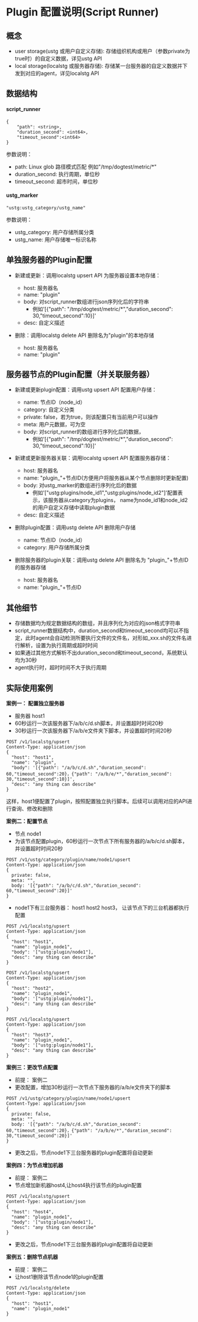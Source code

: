# Plugin 配置说明(Script Runner)

## 概念
- user storage(ustg 或用户自定义存储): 存储组织机构或用户（参数private为true时）的自定义数据，详见ustg API
- local storage(localstg 或服务器存储): 存储某一台服务器的自定义数据并下发到对应的agent，详见localstg API

## 数据结构
#### script_runner

```
{
    "path": <string>, 
    "duration_second": <int64>,
    "timeout_second":<int64>
}
```

参数说明：
- path: Linux glob 路径模式匹配 例如"/tmp/dogtest/metric/*"
- duration_second: 执行周期，单位秒
- timeout_second: 超市时间，单位秒

#### ustg_marker

```
"ustg:ustg_category/ustg_name"
```

参数说明：
- ustg_category: 用户存储所属分类
- ustg_name: 用户存储唯一标识名称

## 单独服务器的Plugin配置
- 新建或更新：调用localstg upsert API 为服务器设置本地存储：
    - host: 服务器名
    - name: "plugin"
    - body: 对script_runner数组进行json序列化后的字符串
        - 例如'[{"path": "/tmp/dogtest/metric/*","duration_second": 30,"timeout_second":10}]'
    - desc: 自定义描述
    
- 删除：调用localstg delete API 删除名为"plugin"的本地存储
    - host: 服务器名
    - name: "plugin"
    
## 服务器节点的Plugin配置（并关联服务器）
- 新建或更新plugin配置：调用ustg upsert API 配置用户存储：
    - name: 节点ID（node_id）
    - category: 自定义分类
    - private: false，若为true，则该配置只有当前用户可以操作
    - meta: 用户元数据，可为空
    - body: 对script_runner的数组进行序列化后的数据，
        - 例如'[{"path": "/tmp/dogtest/metric/*","duration_second": 30,"timeout_second":10}]'
    
- 新建或更新服务器关联：调用localstg upsert API 配置服务器存储：
    - host: 服务器名
    - name: "plugin_"+节点ID(方便用户将服务器从某个节点删除时更新配置)
    - body: 对ustg_marker的数组进行序列化后的数据
        - 例如'["ustg:plugins/node_id1","ustg:plugins/node_id2"]'配置表示，该服务器从category为plugins， name为node_id1和node_id2的用户自定义存储中读取plugin数据
    - desc: 自定义描述
    
- 删除plugin配置：调用ustg delete API 删除用户存储
    - name: 节点ID（node_id）
    - category: 用户存储所属分类

- 删除服务器的plugin关联：调用ustg delete API 删除名为 "plugin_"+节点ID 的服务器存储
    - host: 服务器名
    - name: "plugin_"+节点ID

## 其他细节
- 存储数据均为规定数据结构的数组，并且序列化为对应的json格式字符串
- script_runner数据结构中，duration_second和timeout_second均可以不指定，此时agent会自动检测所要执行文件的文件名，对形如<number>_xxx.sh的文件名进行解析，设置<number>为执行周期或超时时间
- 如果通过其他方式解析不出duration_second和timeout_second，系统默认均为30秒
- agent执行时，超时时间不大于执行周期

## 实际使用案例

**案例一： 配置独立服务器**
- 服务器 host1
- 60秒运行一次该服务器下/a/b/c/d.sh脚本，并设置超时时间20秒
- 30秒运行一次该服务器下/a/b/e文件夹下脚本，并设置超时时间20秒
 
```
POST /v1/localstg/upsert
Content-Type: application/json
{
  "host": "host1",
  "name": "plugin",
  "body": '[{"path": "/a/b/c/d.sh","duration_second": 60,"timeout_second":20}，{"path": "/a/b/e/*","duration_second": 30,"timeout_second":10}]',
  "desc": "any thing can describe"
}

```
这样，host1便配置了plugin，按照配置独立执行脚本。后续可以调用对应的API进行查询、修改和删除

**案例二：配置节点**
- 节点 node1 
- 为该节点配置plugin，60秒运行一次节点下所有服务器的/a/b/c/d.sh脚本，并设置超时时间20秒
 
```
POST /v1/ustg/category/plugin/name/node1/upsert
Content-Type: application/json
{
  private: false,
  meta: "",
  body: '[{"path": "/a/b/c/d.sh","duration_second": 60,"timeout_second":20}]'
}

```

- node1下有三台服务器： host1 host2 host3， 让该节点下的三台机器都执行配置

```
POST /v1/localstg/upsert
Content-Type: application/json
{
  "host": "host1",
  "name": "plugin_node1",
  "body": '["ustg:plugin/node1"],
  "desc": "any thing can describe"
}

POST /v1/localstg/upsert
Content-Type: application/json
{
  "host": "host2",
  "name": "plugin_node1",
  "body": '["ustg:plugin/node1"],
  "desc": "any thing can describe"
}

POST /v1/localstg/upsert
Content-Type: application/json
{
  "host": "host3",
  "name": "plugin_node1",
  "body": '["ustg:plugin/node1"],
  "desc": "any thing can describe"
}

```

**案例三：更改节点配置**
- 前提： 案例二
- 更改配置，增加30秒运行一次节点下服务器的/a/b/e文件夹下的脚本

```
POST /v1/ustg/category/plugin/name/node1/upsert
Content-Type: application/json
{
  private: false,
  meta: "",
  body: '[{"path": "/a/b/c/d.sh","duration_second": 60,"timeout_second":20}，{"path": "/a/b/e/*","duration_second": 30,"timeout_second":20}]'
}

```

- 更改之后，节点node1下三台服务器的plugin配置将自动更新

**案例四：为节点增加机器**
- 前提： 案例二
- 节点增加新机器host4,让host4执行该节点的plugin配置

```
POST /v1/localstg/upsert
Content-Type: application/json
{
  "host": "host4",
  "name": "plugin_node1",
  "body": '["ustg:plugin/node1"],
  "desc": "any thing can describe"
}
```

- 更改之后，节点node1下三台服务器的plugin配置将自动更新

**案例五：删除节点机器**
- 前提： 案例二
- 让host1删除该节点node1的plugin配置

```
POST /v1/localstg/delete
Content-Type: application/json
{
  "host": "host1",
  "name": "plugin_node1"
}
```

<br><br>
